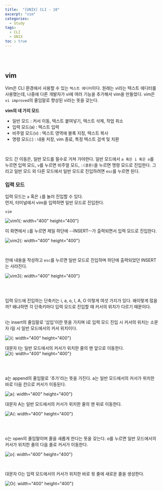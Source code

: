 ```yaml
---
title:  "[UNIX] CLI - 10"
excerpt: "vim"
categories: 
  - Study
tags: 
  - CLI
  - UNIX
toc : true
---
```

<br><br>

## vim
Vim은 CLI 환경에서 사용할 수 있는 `텍스트 에디터`이다. 원래는 vi라는 텍스트 에디터를 사용했는데, 나중에 다른 개발자가 vi에 여러 기능을 추가해서 vim을 만들었다. vim은 `vi improved`의 줄임말로 향상된 vi라는 뜻을 갖는다.

**vim의 네 가지 모드**
- 일반 모드 : 커서 이동, 텍스트 붙여넣기, 텍스트 삭제, 작업 취소
- 입력 모드(a) : 텍스트 입력
- 비주얼 모드(v) : 텍스트 영역에 블록 지정, 텍스트 복사
- 명령 모드(:) : 내용 저장, vim 종료, 특정 텍스트 검색 및 치환

<br>

모드 간 이동은, 일반 모드를 필수로 거쳐 가야한다. 일반 모드에서 `a 혹은 i 혹은 o`를 누르면 입력 모드, `v`를 누르면 비주얼 모드, `:(콜론)`을 누르면 명령 모드로 진입한다. 그리고 일반 모드 외 다른 모드에서 일반 모드로 진입하려면 `esc`를 누르면 된다.


### 입력 모드

입력 모드는 `a` 혹은 `i`를 눌러 진입할 수 있다. <br>
먼저, 터미널에서 vim을 입력하면 일반 모드로 진입한다.

```
vim
```

![vim1](https://user-images.githubusercontent.com/70805241/115854296-0f489800-a465-11eb-8af2-927779306c19.png){: width="400" height="400"}

이 화면에서 `i`를 누르면 제일 하단에 --INSERT--가 출력되면서 입력 모드로 진입한다. <br>

![vim2](https://user-images.githubusercontent.com/70805241/115854736-82520e80-a465-11eb-921b-738aef536d39.png){: width="400" height="400"}


<br>

안에 내용을 작성하고 `esc`를 누르면 일반 모드로 진입하며 하단에 출력되었던 INSERT는 사라진다. <br>

![vim3](https://user-images.githubusercontent.com/70805241/115854941-b4fc0700-a465-11eb-9276-daad9d642473.png){: width="400" height="400"}

<br><br>

입력 모드에 진입하는 단축키는 i, a, o, I, A, O 이렇게 여섯 가지가 있다. 왜이렇게 많을까? 왜냐하면 각 단축키마다 입력 모드로 진입할 때 커서의 위치가 다르기 때문이다. <br><br>




i는 insert의 줄임말로 '삽입'이란 뜻을 가지며 i로 입력 모드 진입 시 커서의 위치는 소문자 i일 시 일반 모드에서의 커서 위치이다. <br>

![i](https://user-images.githubusercontent.com/70805241/115859215-d4e1f980-a46a-11eb-8dea-8ecdd0763f9e.png){: width="400" height="400"}


대문자 I는 일반 모드에서의 커서가 위치한 줄의 맨 앞으로 이동한다. <br>
![I](https://user-images.githubusercontent.com/70805241/115859271-e925f680-a46a-11eb-95a4-5a1d6c85d9ec.png){: width="400" height="400"}

<br><br>


a는 append의 줄임말로 '추가'라는 뜻을 가진다. a는 일반 모드에서의 커서가 위치한 바로 다음 칸으로 커서가 이동된다.
<br>

![a](https://user-images.githubusercontent.com/70805241/115859574-576ab900-a46b-11eb-8efb-60b532b2211b.png){: width="400" height="400"}


대문자 A는 일반 모드에서의 커서가 위치한 줄의 맨 뒤로 이동한다. <br> 

![A](https://user-images.githubusercontent.com/70805241/115859682-7bc69580-a46b-11eb-99bf-4869bb68af6b.png){: width="400" height="400"}


<br><br>

o는 open의 줄임말이며 줄을 새롭게 한다는 뜻을 갖는다. o를 누르면 일반 모드에서의 커서가 위치한 줄의 다음 줄로 커서가 이동한다. <br>

![o](https://user-images.githubusercontent.com/70805241/115859909-b6c8c900-a46b-11eb-883f-7ab37ef77386.png){: width="400" height="400"}

<br>

대문자 O는 입력 모드에서의 커서가 위치한 바로 윗 줄에 새로운 줄을 생성한다. <br>

![O](https://user-images.githubusercontent.com/70805241/115859991-d8c24b80-a46b-11eb-96ef-ad64d428f63b.png){: width="400" height="400"}
